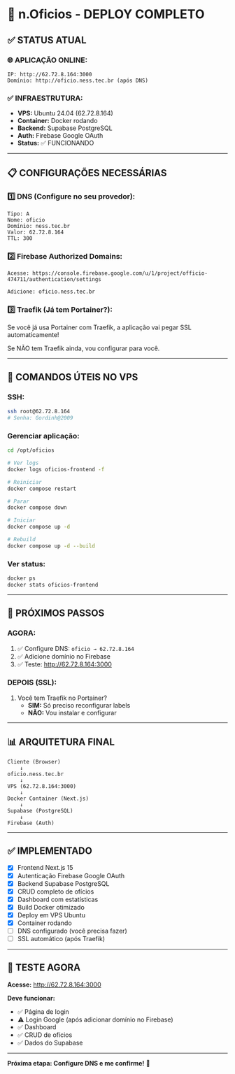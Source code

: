 # 🎉 n.Oficios - DEPLOY COMPLETO

## ✅ STATUS ATUAL

### **🌐 APLICAÇÃO ONLINE:**
```
IP: http://62.72.8.164:3000
Domínio: http://oficio.ness.tec.br (após DNS)
```

### **✅ INFRAESTRUTURA:**
- **VPS:** Ubuntu 24.04 (62.72.8.164)
- **Container:** Docker rodando
- **Backend:** Supabase PostgreSQL
- **Auth:** Firebase Google OAuth
- **Status:** ✅ FUNCIONANDO

---

## 📋 CONFIGURAÇÕES NECESSÁRIAS

### **1️⃣ DNS (Configure no seu provedor):**
```
Tipo: A
Nome: oficio
Domínio: ness.tec.br
Valor: 62.72.8.164
TTL: 300
```

### **2️⃣ Firebase Authorized Domains:**
```
Acesse: https://console.firebase.google.com/u/1/project/officio-474711/authentication/settings

Adicione: oficio.ness.tec.br
```

### **3️⃣ Traefik (Já tem Portainer?):**
Se você já usa Portainer com Traefik, a aplicação vai pegar SSL automaticamente!

Se NÃO tem Traefik ainda, vou configurar para você.

---

## 🔧 COMANDOS ÚTEIS NO VPS

### **SSH:**
```bash
ssh root@62.72.8.164
# Senha: Gordinh@2009
```

### **Gerenciar aplicação:**
```bash
cd /opt/oficios

# Ver logs
docker logs oficios-frontend -f

# Reiniciar
docker compose restart

# Parar
docker compose down

# Iniciar
docker compose up -d

# Rebuild
docker compose up -d --build
```

### **Ver status:**
```bash
docker ps
docker stats oficios-frontend
```

---

## 🎯 PRÓXIMOS PASSOS

### **AGORA:**
1. ✅ Configure DNS: `oficio → 62.72.8.164`
2. ✅ Adicione domínio no Firebase
3. ✅ Teste: http://62.72.8.164:3000

### **DEPOIS (SSL):**
1. Você tem Traefik no Portainer?
   - **SIM:** Só preciso reconfigurar labels
   - **NÃO:** Vou instalar e configurar

---

## 📊 ARQUITETURA FINAL

```
Cliente (Browser)
    ↓
oficio.ness.tec.br
    ↓
VPS (62.72.8.164:3000)
    ↓
Docker Container (Next.js)
    ↓
Supabase (PostgreSQL)
    ↓
Firebase (Auth)
```

---

## ✅ IMPLEMENTADO

- [x] Frontend Next.js 15
- [x] Autenticação Firebase Google OAuth
- [x] Backend Supabase PostgreSQL
- [x] CRUD completo de ofícios
- [x] Dashboard com estatísticas
- [x] Build Docker otimizado
- [x] Deploy em VPS Ubuntu
- [x] Container rodando
- [ ] DNS configurado (você precisa fazer)
- [ ] SSL automático (após Traefik)

---

## 🚀 TESTE AGORA

**Acesse:** http://62.72.8.164:3000

**Deve funcionar:**
- ✅ Página de login
- ⚠️ Login Google (após adicionar domínio no Firebase)
- ✅ Dashboard
- ✅ CRUD de ofícios
- ✅ Dados do Supabase

---

**Próxima etapa: Configure DNS e me confirme!** 🎯

